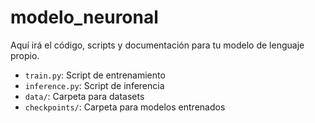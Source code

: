 # modelo_neuronal

Aquí irá el código, scripts y documentación para tu modelo de lenguaje propio.

- `train.py`: Script de entrenamiento
- `inference.py`: Script de inferencia
- `data/`: Carpeta para datasets
- `checkpoints/`: Carpeta para modelos entrenados
